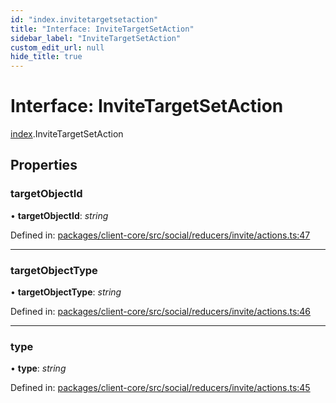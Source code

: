 ```yaml
---
id: "index.invitetargetsetaction"
title: "Interface: InviteTargetSetAction"
sidebar_label: "InviteTargetSetAction"
custom_edit_url: null
hide_title: true
---
```


# Interface: InviteTargetSetAction

[index](../modules/index.md).InviteTargetSetAction

## Properties

### targetObjectId

• **targetObjectId**: *string*

Defined in: [packages/client-core/src/social/reducers/invite/actions.ts:47](https://github.com/xr3ngine/xr3ngine/blob/716a06460/packages/client-core/src/social/reducers/invite/actions.ts#L47)

___

### targetObjectType

• **targetObjectType**: *string*

Defined in: [packages/client-core/src/social/reducers/invite/actions.ts:46](https://github.com/xr3ngine/xr3ngine/blob/716a06460/packages/client-core/src/social/reducers/invite/actions.ts#L46)

___

### type

• **type**: *string*

Defined in: [packages/client-core/src/social/reducers/invite/actions.ts:45](https://github.com/xr3ngine/xr3ngine/blob/716a06460/packages/client-core/src/social/reducers/invite/actions.ts#L45)
